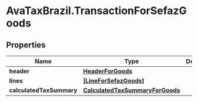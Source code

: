 # AvaTaxBrazil.TransactionForSefazGoods

## Properties
Name | Type | Description | Notes
------------ | ------------- | ------------- | -------------
**header** | [**HeaderForGoods**](HeaderForGoods.md) |  | [optional] 
**lines** | [**[LineForSefazGoods]**](LineForSefazGoods.md) |  | [optional] 
**calculatedTaxSummary** | [**CalculatedTaxSummaryForGoods**](CalculatedTaxSummaryForGoods.md) |  | [optional] 


